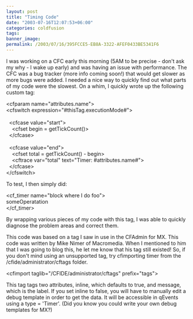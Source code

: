 ```yaml
---
layout: post
title: "Timing Code"
date: "2003-07-16T12:07:53+06:00"
categories: coldfusion 
tags: 
banner_image: 
permalink: /2003/07/16/395FCCE5-EB8A-3322-AFEF0433BE5341F6
---
```


I was working on a CFC early this morning (5AM to be precise - don't ask my why - I wake up early) and was having an issue with performance. The CFC was a bug tracker (more info coming soon!) that would get slower as more bugs were added. I needed a nice way to quickly find out what parts of my code were the slowest. On a whim, I quickly wrote up the following custom tag:

&lt;cfparam name="attributes.name"&gt;<br>
&lt;cfswitch expression="#thisTag.executionMode#"&gt;<br>
<br>
&nbsp;&nbsp;&lt;cfcase value="start"&gt;<br>
&nbsp;&nbsp;&nbsp;&nbsp;&lt;cfset begin = getTickCount()&gt;<br>
&nbsp;&nbsp;&lt;/cfcase&gt;<br>
<br>
&nbsp;&nbsp;&lt;cfcase value="end"&gt;<br>
&nbsp;&nbsp;&nbsp;&nbsp;&lt;cfset total = getTickCount() - begin&gt;<br>
&nbsp;&nbsp;&nbsp;&nbsp;&lt;cftrace var="total" text="Timer: #attributes.name#"&gt;<br>
&nbsp;&nbsp;&lt;/cfcase&gt;<br>
&lt;/cfswitch&gt;<br>

To test, I then simply did:

&lt;cf_timer name="block where I do foo"&gt;<br>
someOperatation<br>
&lt;/cf_timer&gt;<br>

By wrapping various pieces of my code with this tag, I was able to quickly diagnose the problem areas and correct them.

This code was based on a tag I saw in use in the CFAdmin for MX. This code was written by Mike Nimer of Macromedia. When I mentioned to him that I was going to blog this, he let me know that his tag still existed! So, if you don't mind using an unsupported tag, try cfimporting timer from the /cfide/administrator/cftags folder. 

&lt;cfimport taglib="/CFIDE/administrator/cftags" prefix="tags"&gt;

This tag tags two attributes, inline, which defaults to true, and message, which is the label. If you set inline to false, you will have to manually edit a debug template in order to get the data. It will be accessible in qEvents using a type = 'Timer'. (Did you know you could write your own debug templates for MX?)
